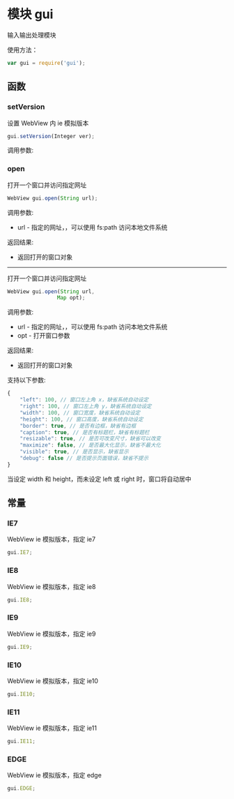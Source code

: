 # 模块 gui
输入输出处理模块

使用方法：
```JavaScript
var gui = require('gui');
```
## 函数
        
### setVersion
设置 WebView 内 ie 模拟版本
```JavaScript
gui.setVersion(Integer ver);
```

调用参数:

### open
打开一个窗口并访问指定网址
```JavaScript
WebView gui.open(String url);
```

调用参数:
* url - 指定的网址，，可以使用 fs:path 访问本地文件系统

返回结果:
* 返回打开的窗口对象

--------------------------
打开一个窗口并访问指定网址
```JavaScript
WebView gui.open(String url,
                Map opt);
```

调用参数:
* url - 指定的网址，，可以使用 fs:path 访问本地文件系统
* opt - 打开窗口参数

返回结果:
* 返回打开的窗口对象

支持以下参数:
```JavaScript
{
    "left": 100, // 窗口左上角 x，缺省系统自动设定
    "right": 100, // 窗口左上角 y，缺省系统自动设定
    "width": 100, // 窗口宽度，缺省系统自动设定
    "height": 100, // 窗口高度，缺省系统自动设定
    "border": true, // 是否有边框，缺省有边框
    "caption": true, // 是否有标题栏，缺省有标题栏
    "resizable": true, // 是否可改变尺寸，缺省可以改变
    "maximize": false, // 是否最大化显示，缺省不最大化
    "visible": true, // 是否显示，缺省显示
    "debug": false // 是否提示页面错误，缺省不提示
}
```
当设定 width 和 height，而未设定 left 或 right 时，窗口将自动居中
## 常量
        
### IE7
WebView ie 模拟版本，指定 ie7
```JavaScript
gui.IE7;
```

### IE8
WebView ie 模拟版本，指定 ie8
```JavaScript
gui.IE8;
```

### IE9
WebView ie 模拟版本，指定 ie9
```JavaScript
gui.IE9;
```

### IE10
WebView ie 模拟版本，指定 ie10
```JavaScript
gui.IE10;
```

### IE11
WebView ie 模拟版本，指定 ie11
```JavaScript
gui.IE11;
```

### EDGE
WebView ie 模拟版本，指定 edge
```JavaScript
gui.EDGE;
```

